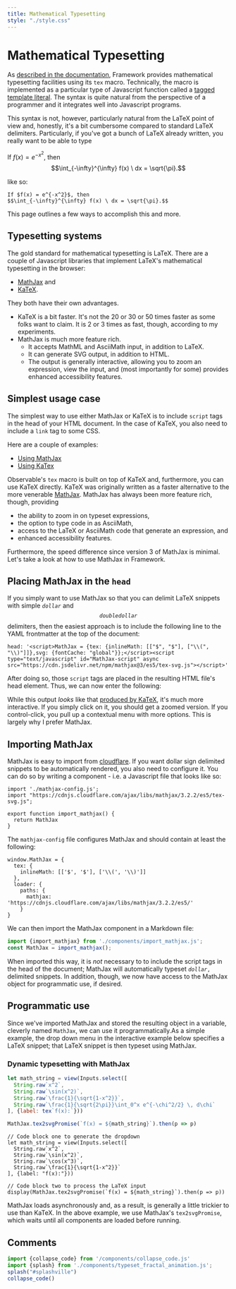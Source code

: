 ```yaml
---
title: Mathematical Typesetting
style: "./style.css"
---
```


# Mathematical Typesetting

<div id="splashville" style="max-width: 100%"></div>

As [described in the documentation](https://observablehq.com/framework/lib/tex), Framework provides mathematical typesetting facilities using its `tex` macro. Technically, the macro is implemented as a particular type of Javascript function called a [tagged template literal](https://developer.mozilla.org/en-US/docs/Web/JavaScript/Reference/Template_literals#tagged_templates). The syntax is quite natural from the perspective of a programmer and it integrates well into Javascript programs.

This syntax is not, however, particularly natural from the LaTeX point of view and, honestly, it's a bit cumbersome compared to standard LaTeX delimiters. Particularly, if you've got a bunch of LaTeX already written, you really want to be able to type

<div class="card">

If $f(x) = e^{-x^2}$, then
$$\int_{-\infty}^{\infty} f(x) \ dx = \sqrt{\pi}.$$

</div>

like so:

    If $f(x) = e^{-x^2}$, then
    $$\int_{-\infty}^{\infty} f(x) \ dx = \sqrt{\pi}.$$

This page outlines a few ways to accomplish this and more.

## Typesetting systems

The gold standard for mathematical typesetting is LaTeX. There are a couple of Javascript libraries that implement LaTeX's mathematical typesetting in the browser:

- [MathJax](https://mathjax.org) and
- [KaTeX](https://katex.org).

They both have their own advantages.

- KaTeX is a bit faster. It's not the 20 or 30 or 50 times faster as some folks want to claim. It is 2 or 3 times as fast, though, according to my experiments.
- MathJax is much more feature rich.
    - It accepts MathML and AsciiMath input, in addition to LaTeX.
    - It can generate SVG output, in addition to HTML.
    - The output is generally interactive, allowing you to zoom an expression, view the input, and (most importantly for some) provides enhanced accessibility features.


## Simplest usage case

The simplest way to use either MathJax or KaTeX is to include `script` tags in the head of your HTML document. In the case of KaTeX, you also need to include a `link` tag to some CSS.

Here are a couple of examples:

- [Using MathJax](./mathjax)
- [Using KaTex](./katex)




 Observable's `tex` macro is built on top of KaTeX and, furthermore, you can use KaTeX directly. KaTeX was originally written as a faster alternative to the more venerable [MathJax](https://mathjax.org).  MathJax has always been more feature rich, though, providing

 - the ability to zoom in on typeset expressions,
 - the option to type code in as AsciiMath,
 - access to the LaTeX or AsciiMath code that generate an expression, and
 - enhanced accessibility features.

Furthermore, the speed difference since version 3 of MathJax is minimal. Let's take a look at how to use MathJax in Framework.

## Placing MathJax in the `head`

If you simply want to use MathJax so that you can delimit LaTeX snippets with simple <code>$dollar$</code> and <code>$$double dollar$$</code> delimiters, then the easiest approach is to include the following line to the YAML frontmatter at the top of the document:

    head: '<script>MathJax = {tex: {inlineMath: [["$", "$"], ["\\(", "\\)"]]},svg: {fontCache: "global"}};</script><script type="text/javascript" id="MathJax-script" async src="https://cdn.jsdelivr.net/npm/mathjax@3/es5/tex-svg.js"></script>'

After doing so, those `script` tags are placed in the resulting HTML file's head element. Thus, we can now enter the following:


While this output *looks* like that [produced by KaTeX](./UsingKaTex/), it's much more interactive. If you simply click on it, you should get a zoomed version. If you control-click, you pull up a contextual menu with more options. This is largely why I prefer MathJax.

## Importing MathJax

MathJax is easy to import from [cloudflare](https://cdnjs.cloudflare.com/). If you want dollar sign delimited snippets to be automatically rendered, you also need to configure it. You can do so by writing a component - i.e. a Javascript file that looks like so:

    import './mathjax-config.js';
    import "https://cdnjs.cloudflare.com/ajax/libs/mathjax/3.2.2/es5/tex-svg.js";

    export function import_mathjax() {
      return MathJax
    }

The `mathjax-config` file configures MathJax and should contain at least the following:

    window.MathJax = {
      tex: {
        inlineMath: [['$', '$'], ['\\(', '\\)']]
      },
      loader: {
        paths: {
          mathjax: 'https://cdnjs.cloudflare.com/ajax/libs/mathjax/3.2.2/es5/'
        }
    }

We can then import the MathJax component in a Markdown file:

```js echo
import {import_mathjax} from './components/import_mathjax.js';
const MathJax = import_mathjax();
```

When imported this way, it is *not* necessary to to include the script tags in the head of the document; MathJax will automatically typeset <code>$dollar$,</code> delimited snippets. In addition, though, we now have access to the MathJax object for programmatic use, if desired.

## Programmatic use

Since we've imported MathJax and stored the resulting object in a variable, cleverly named `MathJax`, we can use it programmatically.As a simple example, the drop down menu in the interactive example below specifies a LaTeX snippet; that LaTeX snippet is then typeset using MathJax.

<div class="card collapse">

### Dynamic typesetting with MathJax

```js
let math_string = view(Inputs.select([
  String.raw`x^2`,
  String.raw`\sin(x^2)`,
  String.raw`\frac{1}{\sqrt{1-x^2}}`,
  String.raw`\frac{1}{\sqrt{2\pi}}\int_0^x e^{-\chi^2/2} \, d\chi`
], {label: tex`f(x):`}))
```
```js
MathJax.tex2svgPromise(`f(x) = ${math_string}`).then(p => p)
```
    // Code block one to generate the dropdown
    let math_string = view(Inputs.select([
      String.raw`x^2`,
      String.raw`\sin(x^2)`,
      String.raw`\cos(x^3)`,
      String.raw`\frac{1}{\sqrt{1-x^2}}`
    ], {label: "f(x):"}))

    // Code block two to process the LaTeX input
    display(MathJax.tex2svgPromise(`f(x) = ${math_string}`).then(p => p))

</div>


MathJax loads asynchronously and, as a result, is generally a little trickier to use than KaTeX. In the above example, we use MathJax's `tex2svgPromise`, which waits until all components are loaded before running.

## Comments


<script src="https://giscus.app/client.js"
  data-repo="mcmcclur/MarkOnFramework"
  data-repo-id="R_kgDOM1U_mw"
  data-category="Blog Comments"
  data-category-id="DIC_kwDOM1U_m84CisbR"
  data-mapping="title"
  data-strict="0"
  data-reactions-enabled="1"
  data-emit-metadata="0"
  data-input-position="top"
  data-theme="light"
  data-lang="en"
  crossorigin="anonymous"
  async>
</script>


```js
import {collapse_code} from '/components/collapse_code.js'
import {splash} from './components/typeset_fractal_animation.js';
splash("#splashville")
collapse_code()
```
